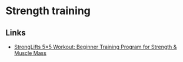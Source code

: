 # Strength training

## Links

- [StrongLifts 5×5 Workout: Beginner Training Program for Strength & Muscle Mass](https://stronglifts.com/5x5/)
